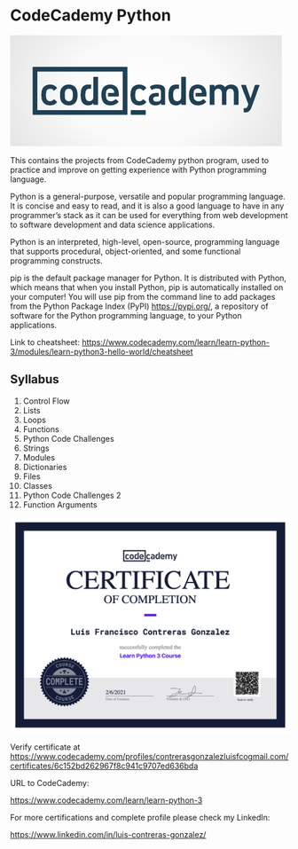 # CodeCademy Python

![Logo](./logo.png)

This contains the projects from CodeCademy python program, used to practice and improve on getting experience with Python programming language.

Python is a general-purpose, versatile and popular programming language. It is concise and easy to read, and it is also a good language to have in any programmer’s stack as it can be used for everything from web development to software development and data science applications.

Python is an interpreted, high-level, open-source, programming language that supports procedural, object-oriented, and some functional programming constructs.

pip is the default package manager for Python. It is distributed with Python, which means that when you install Python, pip is automatically installed on your computer! You will use pip from the command line to add packages from the Python Package Index (PyPI) https://pypi.org/, a repository of software for the Python programming language, to your Python applications.

Link to cheatsheet: https://www.codecademy.com/learn/learn-python-3/modules/learn-python3-hello-world/cheatsheet

## Syllabus

1. Control Flow
2. Lists
3. Loops
4. Functions
5. Python Code Challenges
6. Strings
7. Modules
8. Dictionaries
9. Files
10. Classes
11. Python Code Challenges 2
12. Function Arguments

![Cert](./certificatep.png)

Verify certificate at https://www.codecademy.com/profiles/contrerasgonzalezluisfcogmail.com/certificates/6c152bd262967f8c941c9707ed636bda

URL to CodeCademy:

https://www.codecademy.com/learn/learn-python-3

For more certifications and complete profile please check my
LinkedIn:

https://www.linkedin.com/in/luis-contreras-gonzalez/
